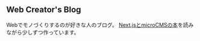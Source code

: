 ## Web Creator's Blog

Webでモノづくりするのが好きな人のブログ。
[Next.jsとmicroCMSの本](https://amzn.asia/d/ib11fuj)を読みながら少しずつ作っています。